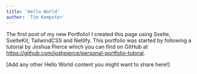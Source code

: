 ```yaml
---
title: 'Hello World'
author: 'Tim Kempster'
---
```


The first post of my new Portfolio! I created this page using Svelte, SvelteKit, TailwindCSS and Netlify. This portfolio was started by following a tutorial by Joshua Pierce which you can find on GitHub at https://github.com/joshpierce/personal-portfolio-tutoral.

[Add any other Hello World content you might want to share here!]
